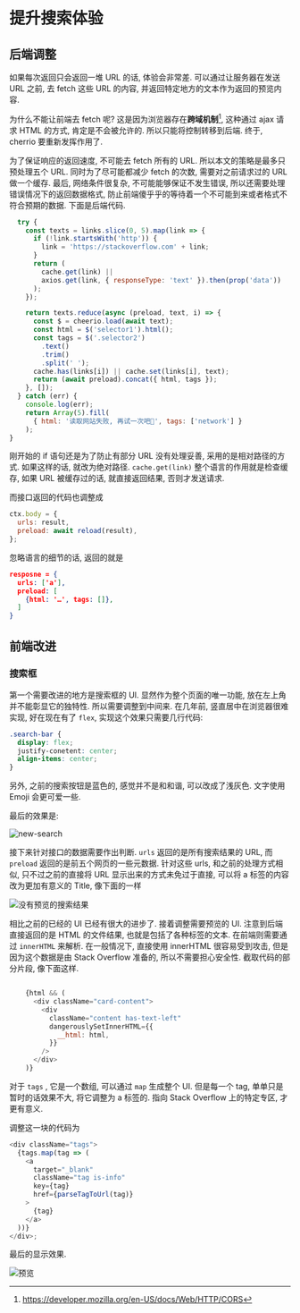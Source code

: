 # 提升搜索体验

## 后端调整

如果每次返回只会返回一堆 URL 的话, 体验会非常差. 可以通过让服务器在发送 URL 之前, 去 fetch 这些 URL 的内容, 并返回特定地方的文本作为返回的预览内容.

为什么不能让前端去 fetch 呢? 这是因为浏览器存在**跨域机制**[^cors], 这种通过 ajax 请求 HTML 的方式, 肯定是不会被允许的. 所以只能将控制转移到后端. 终于, cherrio 要重新发挥作用了. 

为了保证响应的返回速度, 不可能去 fetch 所有的 URL. 所以本文的策略是最多只预处理五个 URL. 同时为了尽可能都减少 fetch 的次数, 需要对之前请求过的 URL 做一个缓存. 最后, 网络条件很复杂, 不可能能够保证不发生错误, 所以还需要处理错误情况下的返回数据格式, 防止前端傻乎乎的等待着一个不可能到来或者格式不符合预期的数据. 下面是后端代码.

```js
  try {
    const texts = links.slice(0, 5).map(link => {
      if (!link.startsWith('http')) {
        link = 'https://stackoverflow.com' + link;
      }
      return (
        cache.get(link) ||
        axios.get(link, { responseType: 'text' }).then(prop('data'))
      );
    });

    return texts.reduce(async (preload, text, i) => {
      const $ = cheerio.load(await text);
      const html = $('selector1').html();
      const tags = $('.selector2')
        .text()
        .trim()
        .split(' ');
      cache.has(links[i]) || cache.set(links[i], text);
      return (await preload).concat({ html, tags });
    }, []);
  } catch (err) {
    console.log(err);
    return Array(5).fill(
      { html: '读取网站失败, 再试一次吧👀', tags: ['network'] }
    );
}
```

刚开始的 if 语句还是为了防止有部分 URL 没有处理妥善, 采用的是相对路径的方式. 如果这样的话, 就改为绝对路径. `cache.get(link)` 整个语言的作用就是检查缓存, 如果 URL 被缓存过的话, 就直接返回结果, 否则才发送请求.

而接口返回的代码也调整成

```js
ctx.body = {
  urls: result,
  preload: await reload(result),
};
```

忽略语言的细节的话, 返回的就是 

```json
resposne = {
  urls: ['a'],
  preload: [
    {html: '…', tags: []},
  ]
}
```



## 前端改进

### 搜索框

第一个需要改进的地方是搜索框的 UI. 显然作为整个页面的唯一功能, 放在左上角并不能彰显它的独特性. 所以需要调整到中间来. 在几年前, 竖直居中在浏览器很难实现, 好在现在有了 `flex`, 实现这个效果只需要几行代码:

```css
.search-bar {
  display: flex;
  justify-conetent: center;
  align-items: center;
}
```

另外, 之前的搜索按钮是蓝色的, 感觉并不是和和谐, 可以改成了浅灰色. 文字使用 Emoji 会更可爱一些.

最后的效果是:

![new-search](/Users/yk/Documents/paper/pages/image-20180429015051286.png)

接下来针对接口的数据需要作出判断. `urls` 返回的是所有搜索结果的 URL, 而 `preload` 返回的是前五个网页的一些元数据. 针对这些 urls, 和之前的处理方式相似, 只不过之前的直接将 URL 显示出来的方式未免过于直接, 可以将 a 标签的内容改为更加有意义的 Title, 像下面的一样

![没有预览的搜索结果](/Users/yk/Documents/paper/pages/image-20180429104405524.png)

相比之前的已经的 UI 已经有很大的进步了. 接着调整需要预览的 UI. 注意到后端直接返回的是 HTML 的文件结果, 也就是包括了各种标签的文本. 在前端则需要通过 `innerHTML` 来解析. 在一般情况下, 直接使用 innerHTML 很容易受到攻击, 但是因为这个数据是由 Stack Overflow 准备的, 所以不需要担心安全性. 截取代码的部分片段, 像下面这样. 

```js

    {html && (
      <div className="card-content">
        <div
          className="content has-text-left"
          dangerouslySetInnerHTML={{
            __html: html,
          }}
        />
      </div>
    )}
```



对于 `tags` , 它是一个数组, 可以通过 `map` 生成整个 UI. 但是每一个 tag, 单单只是暂时的话效果不大, 将它调整为 a 标签的. 指向 Stack Overflow 上的特定专区, 才更有意义.

调整这一块的代码为

```js
<div className="tags">
  {tags.map(tag => (
    <a
      target="_blank"
      className="tag is-info"
      key={tag}
      href={parseTagToUrl(tag)}
    >
      {tag}
    </a>
  ))}
</div>;
```

最后的显示效果.

![预览](/Users/yk/Documents/paper/pages/image-20180429105955337.png)



[^cors]: https://developer.mozilla.org/en-US/docs/Web/HTTP/CORS
